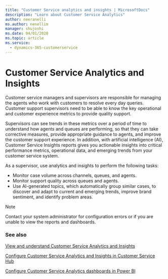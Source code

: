 ```yaml
---
title: "Customer Service analytics and insights | MicrosoftDocs"
description: "Learn about Customer Service Analytics"
author: neeranelli
ms.author: nenellim
manager: shujoshi
ms.date: 04/01/2020
ms.topic: article
ms.service: 
  - dynamics-365-customerservice
---
```


# Customer Service Analytics and Insights

Customer service managers and supervisors are responsible for managing the agents who work with customers to resolve every day queries. Customer support supervisors need to be able to know the key operational and customer experience metrics to provide quality support.

Supervisors can see trends in these metrics over a period of time to understand how agents and queues are performing, so that they can take corrective measures, provide appropriate guidance to agents, and improve the customer support experience. In addition, with artificial intelligence (AI), Customer Service Insights reports gives you actionable insights into critical performance metrics, operational data, and emerging trends from your customer service system.

As a supervisor, use analytics and insights to perform the following tasks:  

- Monitor case volume across channels, queues, and agents.
- Monitor support quality across queues and agents.
- Use AI-generated topics, which automatically group similar cases, to discover and adapt to current and emerging trends, improve brand sentiment, and identify problem areas.

> [!NOTE]
> Contact your system administrator for configuration errors or if you are unable to view the reports and dashboards.  

### See also

[View and understand Customer Service Analytics and Insights](customer-service-analytics.md)

[Configure Customer Service Analytics and Insights in Customer Service Hub](configure-customer-service-analytics-insights-csh.md)

[Configure Customer Service Analytics dashboards in Power BI](configure-customer-service-analytics-dashboard.md)
